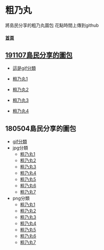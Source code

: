 # 粗乃丸
將島民分享的粗乃丸圖包 花點時間上傳到github

#### [首頁](https://kisland291.github.io/191108/)

## [191107島民分享的圖包](https://web.archive.org/web/20191109030428/http://sora.komica.org/00/pixmicat.php?res=16559122)
+ [這是gif分類](./01gif/index.htm)

+ [粗乃丸1](./03/index.htm)
+ [粗乃丸2](./03-2/index.htm)
+ [粗乃丸3](./03-3/index.htm)
+ [粗乃丸4](./03-4/index.htm)


## 180504島民分享的圖包
+ [gif分類](./180504gif/index.htm)
+ jpg分類
  + [粗乃丸1](./180504_jpg01/index.htm)
  + [粗乃丸2](./180504_jpg02/index.htm)
  + [粗乃丸3](./180504_jpg03/index.htm)
  + [粗乃丸4](./180504_jpg04/index.htm)
  + [粗乃丸5](./180504_jpg05/index.htm)
  + [粗乃丸6](./180504_jpg06/index.htm)
  + [粗乃丸7](./180504_jpg07/index.htm)
+ png分類
  + [粗乃丸1](./180504_png01/index.htm)
  + [粗乃丸2](./180504_png02/index.htm)
  + [粗乃丸3](./180504_png03/index.htm)
  + [粗乃丸4](./180504_png04/index.htm)
  + [粗乃丸5](./180504_png05/index.htm)
  + [粗乃丸6](./180504_png06/index.htm)
  + [粗乃丸7](./180504_png07/index.htm)
  

